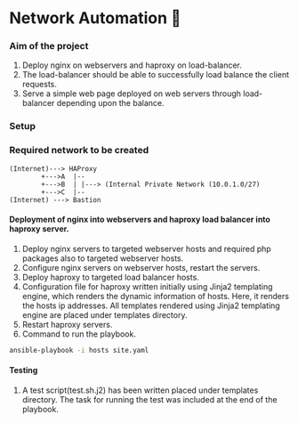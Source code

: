 # Network Automation :rocket:

### Aim of the project

1. Deploy nginx on webservers and haproxy on load-balancer.
2. The load-balancer should be able to successfully load balance the client requests.
3. Serve a simple web page deployed on web servers through load-balancer depending upon the balance.

### Setup

### Required network to be created

```
(Internet)---> HAProxy	
		+--->A	|--
		+--->B	| |---> (Internal Private Network (10.0.1.0/27)	
		+--->C	|--
(Internet) --->	Bastion
```

#### Deployment of nginx into webservers and haproxy load balancer into haproxy server.

1. Deploy nginx servers to targeted webserver hosts and required php packages also to targeted webserver hosts.
2. Configure nginx servers on webserver hosts, restart the servers.
3. Deploy haproxy to targeted load balancer hosts.
4. Configuration file for haproxy written initially using Jinja2 templating engine, which renders the dynamic information of hosts. Here, it renders the hosts ip addresses. All templates rendered using Jinja2 templating engine are placed under templates directory.
5. Restart haproxy servers.
6. Command to run the playbook.
```bash
ansible-playbook -i hosts site.yaml
```

#### Testing 
1. A test script(test.sh.j2) has been written placed under templates directory. The task for running the test was included at the end of the playbook.

